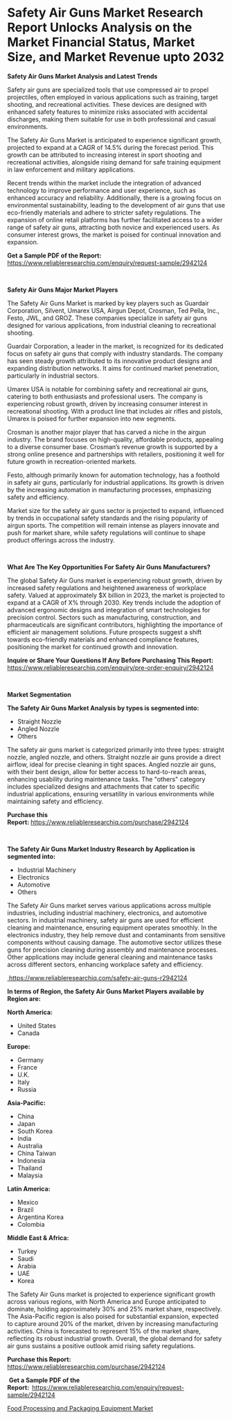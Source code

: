 <p><h1>Safety Air Guns Market Research Report Unlocks Analysis on the Market Financial Status, Market Size, and Market Revenue upto 2032</h1></p><p><strong>Safety Air Guns Market Analysis and Latest Trends</strong></p>
<p><p>Safety air guns are specialized tools that use compressed air to propel projectiles, often employed in various applications such as training, target shooting, and recreational activities. These devices are designed with enhanced safety features to minimize risks associated with accidental discharges, making them suitable for use in both professional and casual environments. </p><p>The Safety Air Guns Market is anticipated to experience significant growth, projected to expand at a CAGR of 14.5% during the forecast period. This growth can be attributed to increasing interest in sport shooting and recreational activities, alongside rising demand for safe training equipment in law enforcement and military applications. </p><p>Recent trends within the market include the integration of advanced technology to improve performance and user experience, such as enhanced accuracy and reliability. Additionally, there is a growing focus on environmental sustainability, leading to the development of air guns that use eco-friendly materials and adhere to stricter safety regulations. The expansion of online retail platforms has further facilitated access to a wider range of safety air guns, attracting both novice and experienced users. As consumer interest grows, the market is poised for continual innovation and expansion.</p></p>
<p><strong>Get a Sample PDF of the Report:&nbsp;</strong> <a href="https://www.reliableresearchiq.com/enquiry/request-sample/2942124?utm_campaign=2291&utm_medium=2&utm_source=Github&utm_content=ia&utm_term=15032025&utm_id=safety-air-guns">https://www.reliableresearchiq.com/enquiry/request-sample/2942124</a></p>
<p>&nbsp;</p>
<p><strong>Safety Air Guns Major Market Players</strong></p>
<p><p>The Safety Air Guns Market is marked by key players such as Guardair Corporation, Silvent, Umarex USA, Airgun Depot, Crosman, Ted Pella, Inc., Festo, JWL, and GROZ. These companies specialize in safety air guns designed for various applications, from industrial cleaning to recreational shooting.</p><p>Guardair Corporation, a leader in the market, is recognized for its dedicated focus on safety air guns that comply with industry standards. The company has seen steady growth attributed to its innovative product designs and expanding distribution networks. It aims for continued market penetration, particularly in industrial sectors.</p><p>Umarex USA is notable for combining safety and recreational air guns, catering to both enthusiasts and professional users. The company is experiencing robust growth, driven by increasing consumer interest in recreational shooting. With a product line that includes air rifles and pistols, Umarex is poised for further expansion into new segments.</p><p>Crosman is another major player that has carved a niche in the airgun industry. The brand focuses on high-quality, affordable products, appealing to a diverse consumer base. Crosman’s revenue growth is supported by a strong online presence and partnerships with retailers, positioning it well for future growth in recreation-oriented markets.</p><p>Festo, although primarily known for automation technology, has a foothold in safety air guns, particularly for industrial applications. Its growth is driven by the increasing automation in manufacturing processes, emphasizing safety and efficiency.</p><p>Market size for the safety air guns sector is projected to expand, influenced by trends in occupational safety standards and the rising popularity of airgun sports. The competition will remain intense as players innovate and push for market share, while safety regulations will continue to shape product offerings across the industry.</p></p>
<p>&nbsp;</p>
<p><strong>What Are The Key Opportunities For Safety Air Guns Manufacturers?</strong></p>
<p><p>The global Safety Air Guns market is experiencing robust growth, driven by increased safety regulations and heightened awareness of workplace safety. Valued at approximately $X billion in 2023, the market is projected to expand at a CAGR of X% through 2030. Key trends include the adoption of advanced ergonomic designs and integration of smart technologies for precision control. Sectors such as manufacturing, construction, and pharmaceuticals are significant contributors, highlighting the importance of efficient air management solutions. Future prospects suggest a shift towards eco-friendly materials and enhanced compliance features, positioning the market for continued growth and innovation.</p></p>
<p><strong>Inquire or Share Your Questions If Any Before Purchasing This Report:</strong> <a href="https://www.reliableresearchiq.com/enquiry/pre-order-enquiry/2942124?utm_campaign=2291&utm_medium=2&utm_source=Github&utm_content=ia&utm_term=15032025&utm_id=safety-air-guns">https://www.reliableresearchiq.com/enquiry/pre-order-enquiry/2942124</a></p>
<p>&nbsp;</p>
<p><strong>Market Segmentation</strong></p>
<p><strong>The Safety Air Guns Market Analysis by types is segmented into:</strong></p>
<p><ul><li>Straight Nozzle</li><li>Angled Nozzle</li><li>Others</li></ul></p>
<p><p>The safety air guns market is categorized primarily into three types: straight nozzle, angled nozzle, and others. Straight nozzle air guns provide a direct airflow, ideal for precise cleaning in tight spaces. Angled nozzle air guns, with their bent design, allow for better access to hard-to-reach areas, enhancing usability during maintenance tasks. The "others" category includes specialized designs and attachments that cater to specific industrial applications, ensuring versatility in various environments while maintaining safety and efficiency.</p></p>
<p><strong>Purchase this Report:&nbsp;</strong><a href="https://www.reliableresearchiq.com/purchase/2942124?utm_campaign=2291&utm_medium=2&utm_source=Github&utm_content=ia&utm_term=15032025&utm_id=safety-air-guns">https://www.reliableresearchiq.com/purchase/2942124</a></p>
<p>&nbsp;</p>
<p><strong>The Safety Air Guns Market Industry Research by Application is segmented into:</strong></p>
<p><ul><li>Industrial Machinery</li><li>Electronics</li><li>Automotive</li><li>Others</li></ul></p>
<p><p>The Safety Air Guns market serves various applications across multiple industries, including industrial machinery, electronics, and automotive sectors. In industrial machinery, safety air guns are used for efficient cleaning and maintenance, ensuring equipment operates smoothly. In the electronics industry, they help remove dust and contaminants from sensitive components without causing damage. The automotive sector utilizes these guns for precision cleaning during assembly and maintenance processes. Other applications may include general cleaning and maintenance tasks across different sectors, enhancing workplace safety and efficiency.</p></p>
<p><a href="https://www.reliableresearchiq.com/safety-air-guns-r2942124?utm_campaign=2291&utm_medium=2&utm_source=Github&utm_content=ia&utm_term=15032025&utm_id=safety-air-guns">&nbsp;https://www.reliableresearchiq.com/safety-air-guns-r2942124</a></p>
<p><strong>In terms of Region, the Safety Air Guns Market Players available by Region are:</strong></p>
<p>
    <p> <strong> North America: </strong>
        <ul>
            <li>United States</li>
            <li>Canada</li>
        </ul>
        </p> 
    <p> <strong> Europe: </strong>
        <ul>
            <li>Germany</li>
            <li>France</li>
            <li>U.K.</li>
            <li>Italy</li>
            <li>Russia</li>
        </ul>
        </p> 
    <p> <strong> Asia-Pacific: </strong>
        <ul>
            <li>China</li>
            <li>Japan</li>
            <li>South Korea</li>
            <li>India</li>
            <li>Australia</li>
            <li>China Taiwan</li>
            <li>Indonesia</li>
            <li>Thailand</li>
            <li>Malaysia</li>
        </ul>
        </p> 
    <p> <strong> Latin America: </strong>
        <ul>
            <li>Mexico</li>
            <li>Brazil</li>
            <li>Argentina Korea</li>
            <li>Colombia</li>
        </ul>
        </p> 
    <p> <strong> Middle East & Africa: </strong>
        <ul>
            <li>Turkey</li>
            <li>Saudi</li>
            <li>Arabia</li>
            <li>UAE</li>
            <li>Korea</li>
        </ul>
    </p>
    </p>
<p><p>The Safety Air Guns market is projected to experience significant growth across various regions, with North America and Europe anticipated to dominate, holding approximately 30% and 25% market share, respectively. The Asia-Pacific region is also poised for substantial expansion, expected to capture around 20% of the market, driven by increasing manufacturing activities. China is forecasted to represent 15% of the market share, reflecting its robust industrial growth. Overall, the global demand for safety air guns sustains a positive outlook amid rising safety regulations.</p></p>
<p><strong>Purchase this Report: </strong><a href="https://www.reliableresearchiq.com/purchase/2942124?utm_campaign=2291&utm_medium=2&utm_source=Github&utm_content=ia&utm_term=15032025&utm_id=safety-air-guns">https://www.reliableresearchiq.com/purchase/2942124</a></p>
<p>&nbsp;<strong>Get a Sample PDF of the Report:&nbsp;&nbsp;</strong><a href="https://www.reliableresearchiq.com/enquiry/request-sample/2942124?utm_campaign=2291&utm_medium=2&utm_source=Github&utm_content=ia&utm_term=15032025&utm_id=safety-air-guns">https://www.reliableresearchiq.com/enquiry/request-sample/2942124</a></p>
<p><strong></strong></p>
<p><p><a href="https://github.com/rileymgdorcas/Market-Research-Report-List-1/blob/main/food-processing-and-packaging-equipment-market.md?utm_campaign=2291&utm_medium=2&utm_source=Github&utm_content=ia&utm_term=15032025&utm_id=safety-air-guns">Food Processing and Packaging Equipment Market</a></p></p>